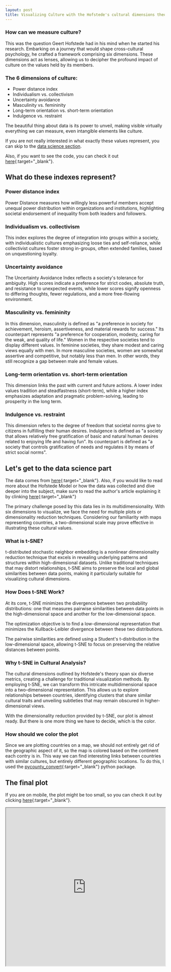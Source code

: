 ```yaml
---
layout: post
title: Visualizing Culture with the Hofstede's cultural dimensions theory
---
```

### How can we measure culture?
This was the question Geert Hofstede had in his mind when he started his research.  Embarking on a journey that would shape cross-cultural psychology, he crafted a framework comprising six dimensions. These dimensions act as lenses, allowing us to decipher the profound impact of culture on the values held by its members.

### The 6 dimensions of culture:
- Power distance index 
- Individualism vs. collectivism 
- Uncertainty avoidance 
- Masculinity vs. femininity 
- Long-term orientation vs. short-term orientation 
- Indulgence vs. restraint 
  

The beautiful thing about data is its power to unveil, making visible virtually everything we can measure, even intangible elements like culture.

If you are not really interested in what exactly these values represent, you can skip to the [data science section](#lets-get-to-the-data-science-part).

Also, if you want to see the code, you can check it out [here](https://github.com/Peter-Akos/Visualizations/blob/main/Cultural_Differences/Cultural%20Differences%20in%20Countries.ipynb){:target="_blank"}.
  
## What do these indexes represent?
### Power distance index 
Power Distance measures how willingly less powerful members accept unequal power distribution within organizations and institutions, highlighting societal endorsement of inequality from both leaders and followers.

### Individualism vs. collectivism 
This index explores the degree of integration into groups within a society, with individualistic cultures emphasizing loose ties and self-reliance, while collectivist cultures foster strong in-groups, often extended families, based on unquestioning loyalty.

### Uncertainty avoidance 
The Uncertainty Avoidance Index reflects a society's tolerance for ambiguity. High scores indicate a preference for strict codes, absolute truth, and resistance to unexpected events, while lower scores signify openness to differing thoughts, fewer regulations, and a more free-flowing environment.

### Masculinity vs. femininity 
In this dimension, masculinity is defined as "a preference in society for achievement, heroism, assertiveness, and material rewards for success." Its counterpart represents "a preference for cooperation, modesty, caring for the weak, and quality of life." Women in the respective societies tend to display different values. In feminine societies, they share modest and caring views equally with men. In more masculine societies, women are somewhat assertive and competitive, but notably less than men. In other words, they still recognize a gap between male and female values.

### Long-term orientation vs. short-term orientation 
This dimension links the past with current and future actions. A lower index values tradition and steadfastness (short-term), while a higher index emphasizes adaptation and pragmatic problem-solving, leading to prosperity in the long term.

### Indulgence vs. restraint 
This dimension refers to the degree of freedom that societal norms give to citizens in fulfilling their human desires. Indulgence is defined as "a society that allows relatively free gratification of basic and natural human desires related to enjoying life and having fun". Its counterpart is defined as "a society that controls gratification of needs and regulates it by means of strict social norms".

## Let's get to the data science part
The data comes from [here](https://geerthofstede.com/research-and-vsm/dimension-data-matrix/){:target="_blank"}. Also, if you would like to read more about the Hofstede Model or how the data was collected and dive deeper into the subject, make sure to read the author's article explaining it by clinking [here](https://scholarworks.gvsu.edu/orpc/vol2/iss1/8/){:target="_blank"}

The primary challenge posed by this data lies in its multidimensionality. With six dimensions to visualize, we face the need for multiple plots or dimensionality reduction techniques. Considering our familiarity with maps representing countries, a two-dimensional scale may prove effective in illustrating these cultural values.

### What is t-SNE?

t-distributed stochastic neighbor embedding is a nonlinear dimensionality reduction technique that excels in revealing underlying patterns and structures within high-dimensional datasets. Unlike traditional techniques that may distort relationships, t-SNE aims to preserve the local and global similarities between data points, making it particularly suitable for visualizing cultural dimensions.

### How Does t-SNE Work?

At its core, t-SNE minimizes the divergence between two probability distributions: one that measures pairwise similarities between data points in the high-dimensional space and another for the low-dimensional space. 

The optimization objective is to find a low-dimensional representation that minimizes the Kullback-Leibler divergence between these two distributions.

The pairwise similarities are defined using a Student's t-distribution in the low-dimensional space, allowing t-SNE to focus on preserving the relative distances between points.

### Why t-SNE in Cultural Analysis?

The cultural dimensions outlined by Hofstede's theory span six diverse metrics, creating a challenge for traditional visualization methods. By employing t-SNE, we can transform this intricate multidimensional space into a two-dimensional representation. This allows us to explore relationships between countries, identifying clusters that share similar cultural traits and unveiling subtleties that may remain obscured in higher-dimensional views.

With the dimensionality reduction provided by t-SNE, our plot is almost ready. But there is one more thing we have to decide, which is the color.

### How should we color the plot

Since we are plotting countries on a map, we should not entirely get rid of the geographic aspect of it, so the map is colored based on the continent each contry is in. This way we can find interesting links between countries with similar cultures, but entirely different geographic locations. To do this, I used the [pycounty_convert](https://pypi.org/project/pycountry-convert/){:target="_blank"} python package.

## The final plot

If you are on mobile, the plot might be too small, so you can check it out by clicking [here](https://peter-akos.github.io/Visualizations/Cultural_Differences/cultural_differences_2.html){:target="_blank"}.

<iframe src="https://peter-akos.github.io/Visualizations/Cultural_Differences/cultural_differences_2.html" width="100%" height="500px"></iframe>

